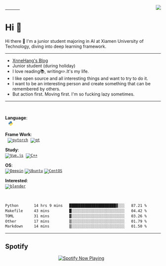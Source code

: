 <a href="https://github.com/MrXnneHang">   
  <img align="right" src="http://github-readme-streak-stats.herokuapp.com?user=MrXnneHang&mode=weekly" />          
</a>

  
# Hi 👋
Hi there 👋 I'm a junior student majoring in AI at Xiamen University of Technology, diving into deep learning framework.               

---

- [XnneHang's Blog](https://xnnehang.top)    
- Junior student (during holiday)      
- I love reading📚, writing✏️.It's my life.    
- I like open source and all interesting things and want to try to do it.      
- I want to be an interesting person and create something that can be remembered by others.  
- But action first. Moving first. I'm so fucking lazy sometimes.  

---

<div align="left">  
  
  **Language**:<br>  
  <a href="https://www.python.org/" target="_blank"><code><img height="20" src="https://raw.githubusercontent.com/github/explore/80688e429a7d4ef2fca1e82350fe8e3517d3494d/topics/python/python.png" alt="python" /></code></a>  
  
  **Frame Work**:<br>  
  <a href="https://pytorch.org/" target="_blank"><code><img height="20" src="https://raw.githubusercontent.com/pytorch/pytorch/master/docs/source/_static/img/pytorch-logo-dark.png" alt="pytorch" /></code></a>  
  <a href="https://www.qt.io/" target="_blank"><code><img height="20" src="https://upload.wikimedia.org/wikipedia/commons/0/0b/Qt_logo_2016.svg" alt="qt" /></code></a>    
  
  **Study**:<br>
  <a href="https://vuejs.org/" target="_blank"><code><img height="20" src="https://upload.wikimedia.org/wikipedia/commons/9/95/Vue.js_Logo_2.svg" alt="Vue.js" /></code></a>  
  <a href="https://isocpp.org/" target="_blank"><code><img height="20" src="https://upload.wikimedia.org/wikipedia/commons/1/18/ISO_C%2B%2B_Logo.svg" alt="C++" /></code></a>  

  **OS**:<br>
  <a href="https://www.deepin.org/en/" target="_blank"><code><img height="20" src="https://upload.wikimedia.org/wikipedia/commons/f/f5/Deepin_logo.svg" alt="Deepin" /></code></a>
  <a href="https://ubuntu.com/" target="_blank"><code><img height="20" src="https://upload.wikimedia.org/wikipedia/commons/a/ab/Logo-ubuntu_cof-orange-hex.svg" alt="Ubuntu" /></code></a>
  <a href="https://www.centos.org/" target="_blank"><code><img height="20" src="https://www.svgrepo.com/show/349314/centos.svg" alt="CentOS" /></code></a>

  **Interested**:<br>
  <a href="https://www.blender.org/" target="_blank"><code><img height="20" src="https://simpleicons.org/icons/blender.svg" alt="blender" /></code></a>    


<div align="left">  

<!--START_SECTION:waka-->

```txt
Python       14 hrs 9 mins   █████████████████████▓░░░   87.21 %
Makefile     43 mins         █░░░░░░░░░░░░░░░░░░░░░░░░   04.42 %
TOML         31 mins         ▓░░░░░░░░░░░░░░░░░░░░░░░░   03.26 %
Other        17 mins         ▒░░░░░░░░░░░░░░░░░░░░░░░░   01.79 %
Markdown     14 mins         ▒░░░░░░░░░░░░░░░░░░░░░░░░   01.50 %
```

<!--END_SECTION:waka-->

---

## Spotify  

<p align="center">
  <a href="https://open.spotify.com/user/315wgpybdi5ixaz3zlcnjmtcflyy" target="_blank"><img src="https://xnne-spotify-playing.vercel.app/api/spotify?background_color=42f5b011&border_color=00000000" alt="Spotify Now Playing" width="450"/></a>    
</p>  




